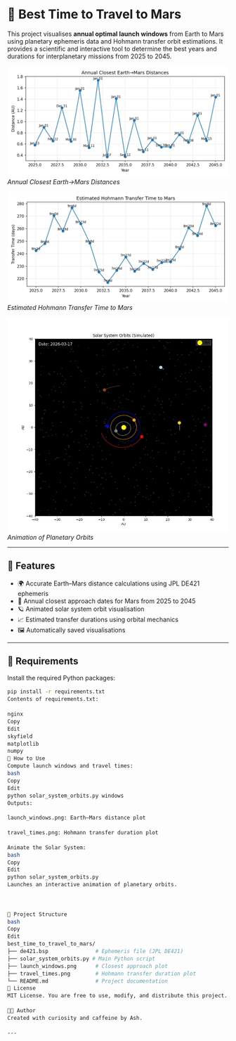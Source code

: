 # 🚀 Best Time to Travel to Mars

This project visualises **annual optimal launch windows** from Earth to Mars using planetary ephemeris data and Hohmann transfer orbit estimations. It provides a scientific and interactive tool to determine the best years and durations for interplanetary missions from 2025 to 2045.

![Launch Windows](launch_windows.png)  
*Annual Closest Earth→Mars Distances*

![Transfer Times](travel_times.png)  
*Estimated Hohmann Transfer Time to Mars*

![Animate the Solar System](solar_system_orbits_simulation_visually.jpg)  
*Animation of Planetary Orbits*

---

## 🔧 Features

- 🌍 Accurate Earth–Mars distance calculations using JPL DE421 ephemeris
- 📅 Annual closest approach dates for Mars from 2025 to 2045
- 🪐 Animated solar system orbit visualisation
- 📈 Estimated transfer durations using orbital mechanics
- 🖼 Automatically saved visualisations

---

## 🧪 Requirements

Install the required Python packages:

```bash
pip install -r requirements.txt
Contents of requirements.txt:

nginx
Copy
Edit
skyfield
matplotlib
numpy
🚦 How to Use
Compute launch windows and travel times:
bash
Copy
Edit
python solar_system_orbits.py windows
Outputs:

launch_windows.png: Earth–Mars distance plot

travel_times.png: Hohmann transfer duration plot

Animate the Solar System:
bash
Copy
Edit
python solar_system_orbits.py
Launches an interactive animation of planetary orbits.



📁 Project Structure
bash
Copy
Edit
best_time_to_travel_to_mars/
├── de421.bsp               # Ephemeris file (JPL DE421)
├── solar_system_orbits.py # Main Python script
├── launch_windows.png      # Closest approach plot
├── travel_times.png        # Hohmann transfer duration plot
└── README.md               # Project documentation
📜 License
MIT License. You are free to use, modify, and distribute this project.

👨‍🚀 Author
Created with curiosity and caffeine by Ash.

---


